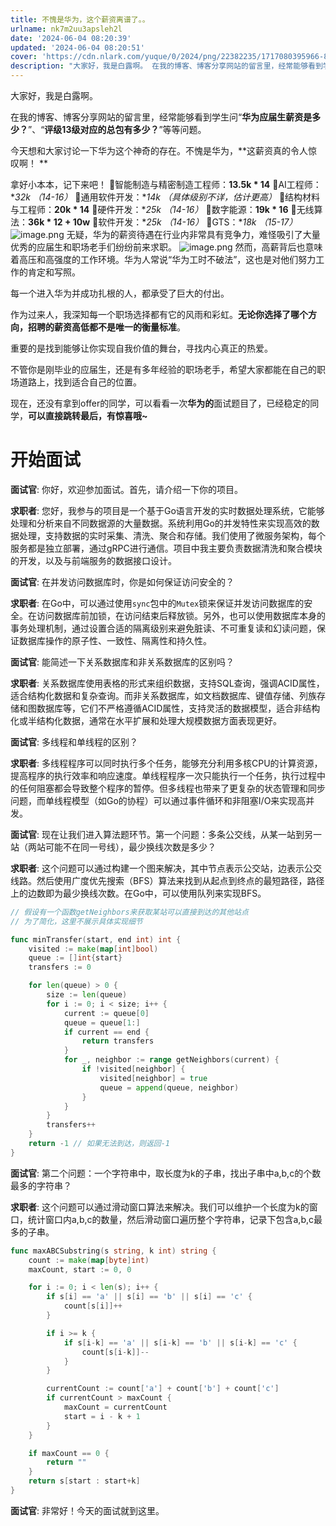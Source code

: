 ```yaml
---
title: 不愧是华为，这个薪资离谱了。。
urlname: nk7m2uu3apsleh2l
date: '2024-06-04 08:20:39'
updated: '2024-06-04 08:20:51'
cover: 'https://cdn.nlark.com/yuque/0/2024/png/22382235/1717080395966-8bb343ec-c196-4911-a4b0-e13476f3def8.png'
description: "大家好，我是白露啊。 在我的博客、博客分享网站的留言里，经常能够看到学生问“华为应届生薪资是多少？”、“评级13级对应的总包有多少？”等等问题。今天想和大家讨论一下华为这个神奇的存在。不愧是华为，这薪资真的令人惊叹啊！  拿好小本本，记下来吧！ \U0001F539智能制造与精密制造工程师：13.5k * 1..."
---
```

大家好，我是白露啊。 

在我的博客、博客分享网站的留言里，经常能够看到学生问“**华为应届生薪资是多少？**”、“**评级13级对应的总包有多少？**”等等问题。

今天想和大家讨论一下华为这个神奇的存在。不愧是华为，**这薪资真的令人惊叹啊！ **

 拿好小本本，记下来吧！ 
🔹智能制造与精密制造工程师：**13.5k * 14** 
🔹AI工程师：**32k *（14-16）** 
🔹通用软件开发：**14k *（具体级别不详，估计更高）** 
🔹结构材料与工程师：**20k * 14** 
🔹硬件开发：**25k *（14-16）** 
🔹数字能源：**19k * 16** 
🔹无线算法：**36k * 12 + 10w** 
🔹软件开发：**25k *（14-16）** 
🔹GTS：**18k *（15-17）** 
![image.png](https://oss1.aistar.cool/elog-offer-now/23784d76873dac9b08870ebe33acaf9c.png)
无疑，华为的薪资待遇在行业内非常具有竞争力，难怪吸引了大量优秀的应届生和职场老手们纷纷前来求职。 
![image.png](https://oss1.aistar.cool/elog-offer-now/7910306ef9ad71516e71062d185bb2e9.png)
然而，高薪背后也意味着高压和高强度的工作环境。华为人常说“华为工时不破法”，这也是对他们努力工作的肯定和写照。

每一个进入华为并成功扎根的人，都承受了巨大的付出。 

作为过来人，我深知每一个职场选择都有它的风雨和彩虹。**无论你选择了哪个方向，招聘的薪资高低都不是唯一的衡量标准**。

重要的是找到能够让你实现自我价值的舞台，寻找内心真正的热爱。 

不管你是刚毕业的应届生，还是有多年经验的职场老手，希望大家都能在自己的职场道路上，找到适合自己的位置。

现在，还没有拿到offer的同学，可以看看一次**华为的**面试题目了，已经稳定的同学，**可以直接跳转最后，有惊喜哦~**
# 开始面试

**面试官**: 你好，欢迎参加面试。首先，请介绍一下你的项目。

**求职者**: 您好，我参与的项目是一个基于Go语言开发的实时数据处理系统，它能够处理和分析来自不同数据源的大量数据。系统利用Go的并发特性来实现高效的数据处理，支持数据的实时采集、清洗、聚合和存储。我们使用了微服务架构，每个服务都是独立部署，通过gRPC进行通信。项目中我主要负责数据清洗和聚合模块的开发，以及与前端服务的数据接口设计。

**面试官**: 在并发访问数据库时，你是如何保证访问安全的？

**求职者**: 在Go中，可以通过使用`sync`包中的`Mutex`锁来保证并发访问数据库的安全。在访问数据库前加锁，在访问结束后释放锁。另外，也可以使用数据库本身的事务处理机制，通过设置合适的隔离级别来避免脏读、不可重复读和幻读问题，保证数据库操作的原子性、一致性、隔离性和持久性。

**面试官**: 能简述一下关系数据库和非关系数据库的区别吗？

**求职者**: 关系数据库使用表格的形式来组织数据，支持SQL查询，强调ACID属性，适合结构化数据和复杂查询。而非关系数据库，如文档数据库、键值存储、列族存储和图数据库等，它们不严格遵循ACID属性，支持灵活的数据模型，适合非结构化或半结构化数据，通常在水平扩展和处理大规模数据方面表现更好。

**面试官**: 多线程和单线程的区别？

**求职者**: 多线程程序可以同时执行多个任务，能够充分利用多核CPU的计算资源，提高程序的执行效率和响应速度。单线程程序一次只能执行一个任务，执行过程中的任何阻塞都会导致整个程序的暂停。但多线程也带来了更复杂的状态管理和同步问题，而单线程模型（如Go的协程）可以通过事件循环和非阻塞I/O来实现高并发。

**面试官**: 现在让我们进入算法题环节。第一个问题：多条公交线，从某一站到另一站（两站可能不在同一号线），最少换线次数是多少？

**求职者**: 这个问题可以通过构建一个图来解决，其中节点表示公交站，边表示公交线路。然后使用广度优先搜索（BFS）算法来找到从起点到终点的最短路径，路径上的边数即为最少换线次数。在Go中，可以使用队列来实现BFS。

```go
// 假设有一个函数getNeighbors来获取某站可以直接到达的其他站点
// 为了简化，这里不展示具体实现细节

func minTransfer(start, end int) int {
    visited := make(map[int]bool)
    queue := []int{start}
    transfers := 0

    for len(queue) > 0 {
        size := len(queue)
        for i := 0; i < size; i++ {
            current := queue[0]
            queue = queue[1:]
            if current == end {
                return transfers
            }
            for _, neighbor := range getNeighbors(current) {
                if !visited[neighbor] {
                    visited[neighbor] = true
                    queue = append(queue, neighbor)
                }
            }
        }
        transfers++
    }
    return -1 // 如果无法到达，则返回-1
}
```

**面试官**: 第二个问题：一个字符串中，取长度为k的子串，找出子串中a,b,c的个数最多的字符串？

**求职者**: 这个问题可以通过滑动窗口算法来解决。我们可以维护一个长度为k的窗口，统计窗口内a,b,c的数量，然后滑动窗口遍历整个字符串，记录下包含a,b,c最多的子串。

```go
func maxABCSubstring(s string, k int) string {
    count := make(map[byte]int)
    maxCount, start := 0, 0

    for i := 0; i < len(s); i++ {
        if s[i] == 'a' || s[i] == 'b' || s[i] == 'c' {
            count[s[i]]++
        }

        if i >= k {
            if s[i-k] == 'a' || s[i-k] == 'b' || s[i-k] == 'c' {
                count[s[i-k]]--
            }
        }

        currentCount := count['a'] + count['b'] + count['c']
        if currentCount > maxCount {
            maxCount = currentCount
            start = i - k + 1
        }
    }

    if maxCount == 0 {
        return ""
    }
    return s[start : start+k]
}
```

**面试官**: 非常好！今天的面试就到这里。

